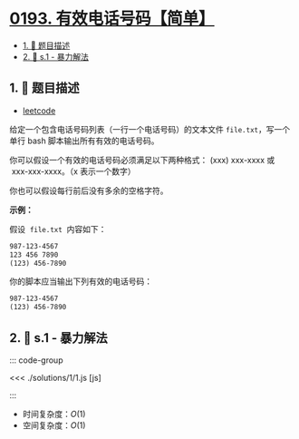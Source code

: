 # [0193. 有效电话号码【简单】](https://github.com/tnotesjs/TNotes.leetcode/tree/main/notes/0193.%20%E6%9C%89%E6%95%88%E7%94%B5%E8%AF%9D%E5%8F%B7%E7%A0%81%E3%80%90%E7%AE%80%E5%8D%95%E3%80%91)

<!-- region:toc -->

- [1. 📝 题目描述](#1--题目描述)
- [2. 🎯 s.1 - 暴力解法](#2--s1---暴力解法)

<!-- endregion:toc -->

## 1. 📝 题目描述

- [leetcode](https://leetcode.cn/problems/valid-phone-numbers/)

给定一个包含电话号码列表（一行一个电话号码）的文本文件 `file.txt`，写一个单行 bash 脚本输出所有有效的电话号码。

你可以假设一个有效的电话号码必须满足以下两种格式： (xxx) xxx-xxxx 或  xxx-xxx-xxxx。（x 表示一个数字）

你也可以假设每行前后没有多余的空格字符。

**示例：**

假设  `file.txt`  内容如下：

```txt
987-123-4567
123 456 7890
(123) 456-7890
```

你的脚本应当输出下列有效的电话号码：

```txt
987-123-4567
(123) 456-7890
```

## 2. 🎯 s.1 - 暴力解法

::: code-group

<<< ./solutions/1/1.js [js]

:::

- 时间复杂度：$O(1)$
- 空间复杂度：$O(1)$
